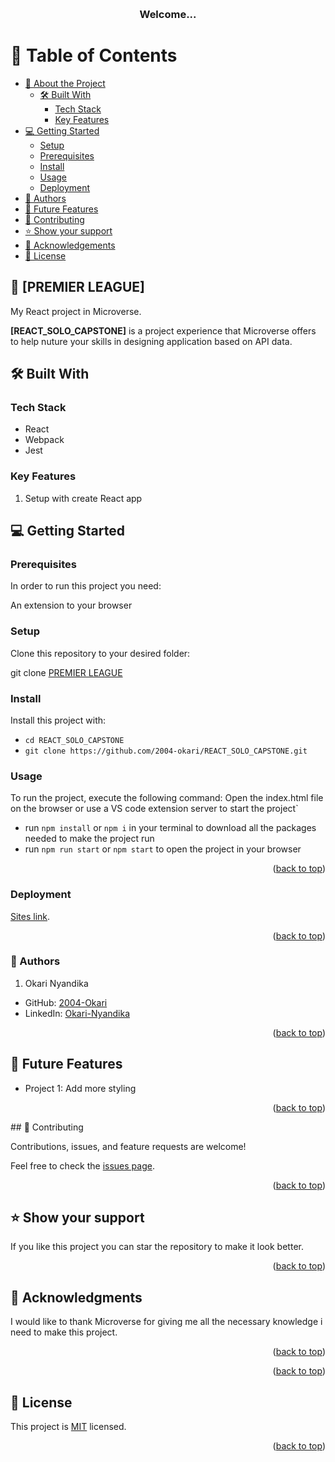 <a name="readme-top"></a>

<div align="center">
  
  <br/>

  <h3><b>Welcome...</b></h3>

</div>

# 📗 Table of Contents

- [📖 About the Project](#about-project)
  - [🛠 Built With](#built-with)
    - [Tech Stack](#tech-stack)
    - [Key Features](#key-features)
- [💻 Getting Started](#getting-started)
  - [Setup](#setup)
  - [Prerequisites](#prerequisites)
  - [Install](#install)
  - [Usage](#usage)
  - [Deployment](#deployment)
- [👥 Authors](#authors)
- [🔭 Future Features](#future-features)
- [🤝 Contributing](#contributing)
- [⭐️ Show your support](#support)
- [🙏 Acknowledgements](#acknowledgements)
- [📝 License](#license)

## 📖 [PREMIER LEAGUE] <a name="about-project"></a>

My React project in Microverse.

**[REACT_SOLO_CAPSTONE]** is a project experience that Microverse offers to help nuture your skills in designing application based on API data.  

## 🛠 Built With <a name="built-with"></a>

### Tech Stack <a name="tech-stack"></a>

- React
- Webpack
- Jest


### Key Features <a name="key-features"></a>

 1. Setup with create React app


## 💻 Getting Started <a name="getting-started"></a>

### Prerequisites

In order to run this project you need:

An extension to your browser
### Setup

Clone this repository to your desired folder:

git clone [PREMIER LEAGUE](https://github.com/2004-okari/REACT_SOLO_CAPSTONE)
### Install

Install this project with:

- `cd REACT_SOLO_CAPSTONE`
- `git clone https://github.com/2004-okari/REACT_SOLO_CAPSTONE.git`
  
### Usage

To run the project, execute the following command:
Open the index.html file on the browser or use a VS code extension server to start the project`

- run `npm install` or `npm i` in your terminal to download all the packages needed to make the project run
- run `npm run start` or `npm start` to open the project in your browser


<p align="right">(<a href="#readme-top">back to top</a>)</p>

### Deployment

[Sites link](https://thriving-daifuku-067d8b.netlify.app/).

<p align="right">(<a href="#readme-top">back to top</a>)</p>

### 👤 Authors <a name="authors"></a>

1. Okari Nyandika
- GitHub: [2004-Okari](https://github.com/2004-okari)
- LinkedIn: [Okari-Nyandika](https://www.linkedin.com/in/rooney-okari-86a5ba250/)

<p align="right">(<a href="#readme-top">back to top</a>)</p>

## 🔭 Future Features <a name="future-features"></a>

- Project 1: Add more styling


<p align="right">(<a href="#readme-top">back to top</a>)</p>
## 🤝 Contributing <a name="contributing"></a>

Contributions, issues, and feature requests are welcome!

Feel free to check the [issues page](https://github.com/2004-okari/REACT_SOLO_CAPSTONE/issues).

<p align="right">(<a href="#readme-top">back to top</a>)</p> 

## ⭐️ Show your support <a name="support"></a>

If you like this project you can star the repository to make it look better.

<p align="right">(<a href="#readme-top">back to top</a>)</p>

## 🙏 Acknowledgments <a name="acknowledgements"></a>

I would like to thank Microverse for giving me all the necessary knowledge i need to make this project.

<p align="right">(<a href="#readme-top">back to top</a>)</p>

<p align="right">(<a href="#readme-top">back to top</a>)</p>

## 📝 License <a name="license"></a>

This project is [MIT](./MIT.md) licensed.


<p align="right">(<a href="#readme-top">back to top</a>)</p>
